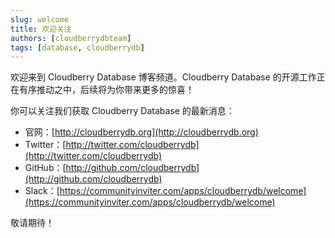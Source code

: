 ```yaml
---
slug: welcome
title: 欢迎关注
authors: [cloudberrydbteam]
tags: [database, cloudberrydb]
---
```


欢迎来到 Cloudberry Database 博客频道。Cloudberry Database 的开源工作正在有序推动之中，后续将为你带来更多的惊喜！

你可以关注我们获取 Cloudberry Database 的最新消息：

- 官网：[http://cloudberrydb.org](http://cloudberrydb.org)
- Twitter：[http://twitter.com/cloudberrydb](http://twitter.com/cloudberrydb)
- GitHub：[http://github.com/cloudberrydb](http://github.com/cloudberrydb)
- Slack：[https://communityinviter.com/apps/cloudberrydb/welcome](https://communityinviter.com/apps/cloudberrydb/welcome)

敬请期待！